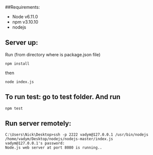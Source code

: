 ##Requirements:
- Node v6.11.0
- npm v3.10.10
- nodejs

## Server up:
Run (from directory where is package.json file)
```
npm install
```
then
```
node index.js
```

## To run test: go to test folder. And run 
```
npm test
```


## Run server remotely:
```
C:\Users\Nick\Desktop>ssh -p 2222 vadym@127.0.0.1 /usr/bin/nodejs  /home/vadym/Desktop/nodejs/nodejs-master/index.js
vadym@127.0.0.1's password:
Node.js web server at port 8080 is running..
```




